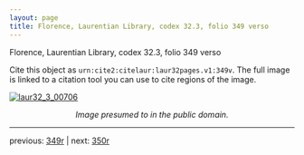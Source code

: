 ```yaml
---
layout: page
title: Florence, Laurentian Library, codex 32.3, folio 349 verso
---
```


Florence, Laurentian Library, codex 32.3, folio 349 verso

Cite this object as `urn:cite2:citelaur:laur32pages.v1:349v`.  The full image is linked to a citation tool you can use to cite regions of the image.

[![laur32_3_00706](http://www.homermultitext.org/iipsrv?IIIF=/project/homer/pyramidal/deepzoom/citelaur/laur32imgs/v1/laur32_3_00706.tif/full/800,/0/default.jpg)](http://www.homermultitext.org/ict2/?urn=urn:cite2:citelaur:laur32imgs.v1:laur32_3_00706) 

<p style="text-align: center; font-style: italic;">Image presumed to in the public domain.</p>

---

previous: [349r](../349r/) | next: [350r](../350r/)